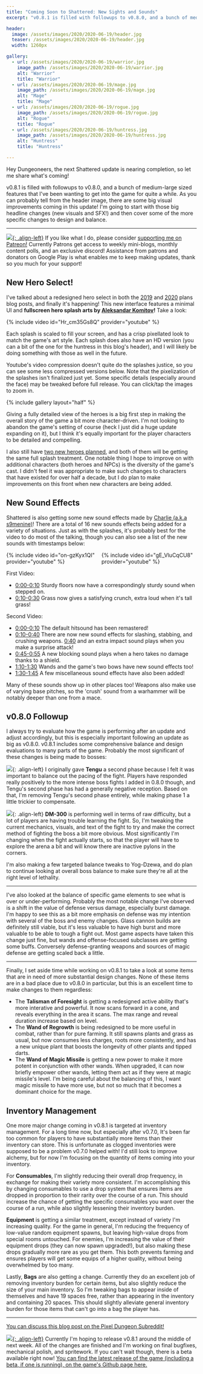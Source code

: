 ```yaml
---
title: "Coming Soon to Shattered: New Sights and Sounds"
excerpt: "v0.8.1 is filled with followups to v0.8.0, and a bunch of medium-large sized features that I've been wanting to get into the game for quite a while."

header:
  image: /assets/images/2020/2020-06-19/header.jpg
  teaser: /assets/images/2020/2020-06-19/header.jpg
  width: 1260px

gallery:
  - url: /assets/images/2020/2020-06-19/warrior.jpg
    image_path: /assets/images/2020/2020-06-19/warrior.jpg
    alt: "Warrior"
    title: "Warrior"
  - url: /assets/images/2020/2020-06-19/mage.jpg
    image_path: /assets/images/2020/2020-06-19/mage.jpg
    alt: "Mage"
    title: "Mage"
  - url: /assets/images/2020/2020-06-19/rogue.jpg
    image_path: /assets/images/2020/2020-06-19/rogue.jpg
    alt: "Rogue"
    title: "Rogue"
  - url: /assets/images/2020/2020-06-19/huntress.jpg
    image_path: /assets/images/2020/2020-06-19/huntress.jpg
    alt: "Huntress"
    title: "Huntress"

---
```


Hey Dungeoneers, the next Shattered update is nearing completion, so let me share what's coming!

v0.8.1 is filled with followups to v0.8.0, and a bunch of medium-large sized features that I've been wanting to get into the game for quite a while. As you can probably tell from the header image, there are some big visual improvements coming in this update! I'm going to start with those big headline changes (new visuals and SFX!) and then cover some of the more specific changes to design and balance.

---

[![](/assets/images/patreon-icon.png){: .align-left}](https://www.patreon.com/ShatteredPixel) If you like what I do, please consider [supporting me on Patreon!](https://www.patreon.com/ShatteredPixel) Currently Patrons get access to weekly mini-blogs, monthly content polls, and an exclusive discord! Assistance from patrons and donators on Google Play is what enables me to keep making updates, thank so you much for your support!

## New Hero Select!

I've talked about a redesigned hero select in both the [2019](/blog/shattered-pixel-dungeon-in-2020.html#audio-and-art-improvements) and [2020](/blog/shattered-pixel-dungeon-in-2019.html#hero-splash-art) plans blog posts, and finally it's happening! This new interface features a minimal UI and **fullscreen hero splash arts by [Aleksandar Komitov](https://www.alekskomitov.com/)!** Take a look:

{% include video id="Hr_cm35Gs8Q" provider="youtube" %}

Each splash is scaled to fill your screen, and has a crisp pixellated look to match the game's art style. Each splash does also have an HD version (you can a bit of the one for the huntress in this blog's header), and I will likely be doing something with those as well in the future.

Youtube's video compression doesn't quite do the splashes justice, so you can see some less compressed versions below. Note that the pixelization of the splashes isn't finalized just yet. Some specific details (especially around the face) may be tweaked before full release. You can click/tap the images to zoom in.

{% include gallery layout="half" %}

Giving a fully detailed view of the heroes is a big first step in making the overall story of the game a bit more character-driven. I'm not looking to abandon the game's setting of course (heck I just did a huge update expanding on it), but I think it's equally important for the player characters to be detailed and compelling.

I also still have [two new heroes planned](/blog/shattered-pixel-dungeon-in-2020.html#two-new-classes), and both of them will be getting the same full splash treatment. One notable thing I hope to improve on with additional characters (both heroes and NPCs) is the diversity of the game's cast. I didn't feel it was appropriate to make such changes to characters that have existed for over half a decade, but I do plan to make improvements on this front when new characters are being added.

## New Sound Effects

Shattered is also getting some new sound effects made by [Charlie (a.k.a s9menine)](https://s9menine.itch.io)! There are a total of 16 new sounds effects being added for a variety of situations. Just as with the splashes, it's probably best for the video to do most of the talking, though you can also see a list of the new sounds with timestamps below:

<!-- TODO this should probably be a global CSS property if I use it again -->
<style>
.double-yt-container {
    display:inherit;
}
.double-yt-vid{
    width: 100%;
}
@media (min-width: 37.5em) {
    .double-yt-container {
        display:flex;
    }
    .double-yt-vid{
      width: 50%;
    }
}
</style>
<div class="double-yt-container">
<div class="double-yt-vid">{% include video id="on-gzKyx1QI" provider="youtube" %}</div>
<div class="double-yt-vid">{% include video id="gE_VluCqCU8" provider="youtube" %}</div>
</div>

First Video:
- <u>0:00-0:10</u> Sturdy floors now have a correspondingly sturdy sound when stepped on.
- <u>0:10-0:30</u> Grass now gives a satisfying crunch, extra loud when it's tall grass!

Second Video:
- <u>0:00-0:10</u> The default hitsound has been remastered!
- <u>0:10-0:40</u> There are now new sound effects for slashing, stabbing, and crushing weapons. <u>0:40</u> and an extra impact sound plays when you make a surprise attack!
- <u>0:45-0:55</u> A new blocking sound plays when a hero takes no damage thanks to a shield.
- <u>1:10-1:30</u> Wands and the game's two bows have new sound effects too!
- <u>1:30-1:45</u> A few miscellaneous sound effects have also been added!

Many of these sounds show up in other places too! Weapons also make use of varying base pitches, so the 'crush' sound from a warhammer will be notably deeper than one from a mace.

## v0.8.0 Followup

I always try to evaluate how the game is performing after an update and adjust accordingly, but this is especially important following an update as big as v0.8.0. v0.8.1 includes some comprehensive balance and design evaluations to many parts of the game. Probably the most significant of these changes is being made to bosses:

![](/assets/images/{{page.date|date:'%Y/%Y-%m-%d'}}/tengu.png){: .align-left} I originally gave **Tengu** a second phase because I felt it was important to balance out the pacing of the fight. Players have responded really positively to the more intense boss fights I added in 0.8.0 though, and Tengu's second phase has had a generally negative reception. Based on that, I'm removing Tengu's second phase entirely, while making phase 1 a little trickier to compensate.

![](/assets/images/{{page.date|date:'%Y/%Y-%m-%d'}}/dm-300.png){: .align-left} **DM-300** is performing well in terms of raw difficulty, but a lot of players are having trouble learning the fight. So, I'm tweaking the current mechanics, visuals, and text of the fight to try and make the correct method of fighting the boss a bit more obvious. Most significantly I'm changing when the fight actually starts, so that the player will have to explore the arena a bit and will know there are inactive pylons in the corners.

I'm also making a few targeted balance tweaks to Yog-Dzewa, and do plan to continue looking at overall boss balance to make sure they're all at the right level of lethality.

---

I've also looked at the balance of specific game elements to see what is over or under-performing. Probably the most notable change I've observed is a shift in the value of defense versus damage, especially burst damage. I'm happy to see this as a bit more emphasis on defense was my intention with several of the boss and enemy changes. Glass cannon builds are definitely still viable, but it's less valuable to have high burst and more valuable to be able to tough a fight out. Most game aspects have taken this change just fine, but wands and offense-focused subclasses are getting some buffs. Conversely defense-granting weapons and sources of magic defense are getting scaled back a little.

---

Finally, I set aside time while working on v0.8.1 to take a look at some items that are in need of more substantial design changes. None of these items are in a bad place due to v0.8.0 in particular, but this is an excellent time to make changes to them regardless:

- The **Talisman of Foresight** is getting a redesigned active ability that's more interative and powerful. It now scans forward in a cone, and reveals everything in the area it scans. The max range and reveal duration increase based on level.
- The **Wand of Regrowth** is being redesigned to be more useful in combat, rather than for pure farming. It still spawns plants and grass as usual, but now consumes less charges, roots more consistently, and has a new unique plant that boosts the longevity of other plants and tipped darts.
- The **Wand of Magic Missile** is getting a new power to make it more potent in conjunction with other wands. When upgraded, it can now briefly empower other wands, letting them act as if they were at magic missile's level. I'm being careful about the balancing of this, I want magic missile to have more use, but not so much that it becomes a dominant choice for the mage.

## Inventory Management

One more major change coming in v0.8.1 is targeted at inventory management. For a long time now, but especially after v0.7.0, It's been far too common for players to have substantially more items than their inventory can store. This is unfortunate as clogged inventories were supposed to be a problem v0.7.0 helped with! I'd still look to improve alchemy, but for now I'm focusing on the quantity of items coming into your inventory.

For **Consumables**, I'm slightly reducing their overall drop frequency, in exchange for making their variety more consistent. I'm accomplishing this by changing consumables to use a drop system that ensures items are dropped in proportion to their rarity over the course of a run. This should increase the chance of getting the specific consumables you want over the course of a run, while also slightly lessening their inventory burden.

**Equipment** is getting a similar treatment, except instead of variety I'm increasing quality. For the game in general, I'm reducing the frequency of low-value random equipment spawns, but leaving high-value drops from special rooms untouched. For enemies, I'm increasing the value of their equipment drops (they can now spawn upgraded!), but also making these drops gradually more rare as you get them. This both prevents farming and ensures players will get some equips of a higher quality, without being overwhelmed by too many.

Lastly, **Bags** are also getting a change. Currently they do an excellent job of removing inventory burden for certain items, but also slightly reduce the size of your main inventory. So I'm tweaking bags to appear inside of themselves and have 19 spaces free, rather than appearing in the inventory and containing 20 spaces. This should slightly alleviate general inventory burden for those items that can't go into a bag the player has.

---

[You can discuss this blog post on the Pixel Dungeon Subreddit!](https://www.reddit.com/r/PixelDungeon/comments/hc4y05/)

[![](/assets/images/SHPD-icon.png){: .align-left}](https://github.com/00-Evan/shattered-pixel-dungeon/releases/) Currently I'm hoping to release v0.8.1 around the middle of next week. All of the changes are finished and I'm working on final bugfixes, mechanical polish, and spritework. If you can't wait though, there is a beta available right now! [You can find the latest release of the game (including a beta, if one is running), on the game's Github page here.](https://github.com/00-Evan/shattered-pixel-dungeon/releases/)